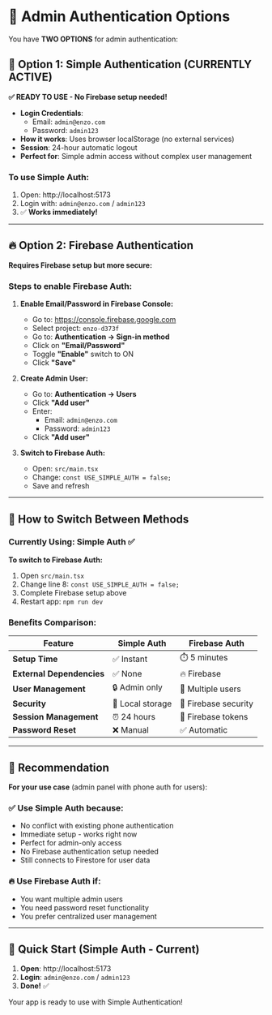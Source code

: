 # 🔐 Admin Authentication Options

You have **TWO OPTIONS** for admin authentication:

## 🚀 Option 1: Simple Authentication (CURRENTLY ACTIVE)

**✅ READY TO USE - No Firebase setup needed!**

- **Login Credentials**:
  - Email: `admin@enzo.com`
  - Password: `admin123`
- **How it works**: Uses browser localStorage (no external services)
- **Session**: 24-hour automatic logout
- **Perfect for**: Simple admin access without complex user management

### To use Simple Auth:

1. Open: http://localhost:5173
2. Login with: `admin@enzo.com` / `admin123`
3. ✅ **Works immediately!**

---

## 🔥 Option 2: Firebase Authentication

**Requires Firebase setup but more secure:**

### Steps to enable Firebase Auth:

1. **Enable Email/Password in Firebase Console:**

   - Go to: https://console.firebase.google.com
   - Select project: `enzo-d373f`
   - Go to: **Authentication → Sign-in method**
   - Click on **"Email/Password"**
   - Toggle **"Enable"** switch to ON
   - Click **"Save"**

2. **Create Admin User:**

   - Go to: **Authentication → Users**
   - Click **"Add user"**
   - Enter:
     - Email: `admin@enzo.com`
     - Password: `admin123`
   - Click **"Add user"**

3. **Switch to Firebase Auth:**
   - Open: `src/main.tsx`
   - Change: `const USE_SIMPLE_AUTH = false;`
   - Save and refresh

---

## 🔄 How to Switch Between Methods

### Currently Using: **Simple Auth** ✅

**To switch to Firebase Auth:**

1. Open `src/main.tsx`
2. Change line 8: `const USE_SIMPLE_AUTH = false;`
3. Complete Firebase setup above
4. Restart app: `npm run dev`

### Benefits Comparison:

| Feature                   | Simple Auth      | Firebase Auth        |
| ------------------------- | ---------------- | -------------------- |
| **Setup Time**            | ✅ Instant       | ⏱️ 5 minutes         |
| **External Dependencies** | ✅ None          | 🔥 Firebase          |
| **User Management**       | 🔒 Admin only    | 👥 Multiple users    |
| **Security**              | 📱 Local storage | 🔐 Firebase security |
| **Session Management**    | ⏰ 24 hours      | 🔄 Firebase tokens   |
| **Password Reset**        | ❌ Manual        | ✅ Automatic         |

---

## 🎯 Recommendation

**For your use case** (admin panel with phone auth for users):

### ✅ **Use Simple Auth** because:

- No conflict with existing phone authentication
- Immediate setup - works right now
- Perfect for admin-only access
- No Firebase authentication setup needed
- Still connects to Firestore for user data

### 🔥 **Use Firebase Auth** if:

- You want multiple admin users
- You need password reset functionality
- You prefer centralized user management

---

## 🚀 Quick Start (Simple Auth - Current)

1. **Open**: http://localhost:5173
2. **Login**: `admin@enzo.com` / `admin123`
3. **Done!** ✅

Your app is ready to use with Simple Authentication!
